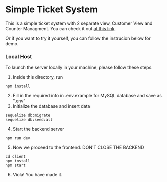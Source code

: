 # Simple Ticket System

This is a simple ticket system with 2 separate view, Customer View and Counter Managment.
You can check it out [at this link](http://13.212.37.2/).

Or if you want to try it yourself, you can follow the instrucion below for demo.

### Local Host

To launch the server locally in your machine, please follow these steps.

1. Inside this directory, run
```
npm install
```
2. Fill in the required info in .env.example for MySQL database and save as ".env"
3. Initialize the database and insert data
```
sequelize db:migrate
sequelize db:seed:all
```
4. Start the backend server
```
npm run dev
```
5. Now we proceed to the frontend. DON'T CLOSE THE BACKEND
```
cd client
npm install
npm start
```
6. Viola! You have made it.